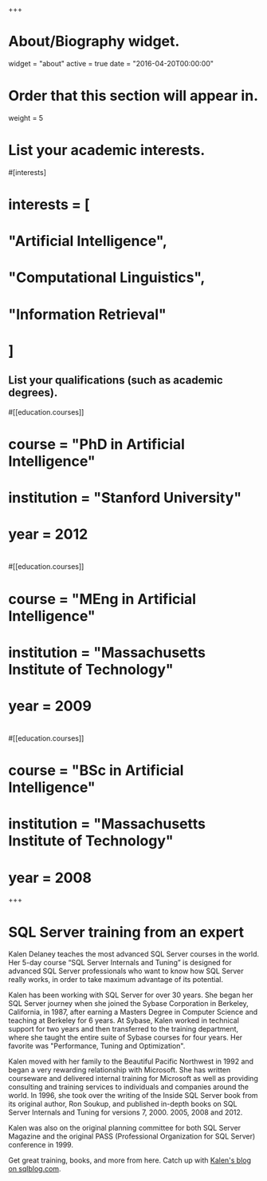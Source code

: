 +++
# About/Biography widget.
widget = "about"
active = true
date = "2016-04-20T00:00:00"

# Order that this section will appear in.
weight = 5

# List your academic interests.
#[interests]
#  interests = [
#    "Artificial Intelligence",
#    "Computational Linguistics",
#    "Information Retrieval"
#  ]

## List your qualifications (such as academic degrees).
#[[education.courses]]
#  course = "PhD in Artificial Intelligence"
#  institution = "Stanford University"
#  year = 2012
#
#[[education.courses]]
#  course = "MEng in Artificial Intelligence"
#  institution = "Massachusetts Institute of Technology"
#  year = 2009
#
#[[education.courses]]
#  course = "BSc in Artificial Intelligence"
#  institution = "Massachusetts Institute of Technology"
#  year = 2008
 
+++

# SQL Server training from an expert

Kalen Delaney teaches the most advanced SQL Server courses in the world. Her 5-day course “SQL Server Internals and Tuning” is designed for advanced SQL Server professionals who want to know how SQL Server really works, in order to take maximum advantage of its potential.

Kalen has been working with SQL Server for over 30 years. She began her SQL Server journey when she joined the Sybase Corporation in Berkeley, California, in 1987, after earning a Masters Degree in Computer Science and teaching at Berkeley for 6 years. At Sybase, Kalen worked in technical support for two years and then transferred to the training department, where she taught the entire suite of Sybase courses for four years. Her favorite was "Performance, Tuning and Optimization".

Kalen moved with her family to the Beautiful Pacific Northwest in 1992 and  began a very rewarding relationship with Microsoft. She has written courseware and delivered internal training for Microsoft as well as providing consulting and training services to individuals and companies around the world.  In 1996, she took over the writing of the Inside SQL Server book from its original author, Ron Soukup, and published in-depth books on SQL Server Internals and Tuning for versions 7, 2000. 2005, 2008 and 2012. 

Kalen was also on the original planning committee for both SQL Server Magazine and the original PASS (Professional Organization for SQL Server) conference in 1999. 

Get great training, books, and more from here. Catch up with [Kalen's blog on sqlblog.com](http://sqlblog.com/blogs/kalen_delaney/default.aspx).
